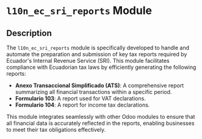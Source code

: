 # `l10n_ec_sri_reports` Module

## Description

The `l10n_ec_sri_reports` module is specifically developed to handle and automate the preparation and submission of key
tax reports required by Ecuador's Internal Revenue Service (SRI). This module facilitates compliance with Ecuadorian tax
laws by efficiently generating the following reports:

- **Anexo Transaccional Simplificado (ATS)**: A comprehensive report summarizing all financial transactions within a
  specific period.
- **Formulario 103**: A report used for VAT declarations.
- **Formulario 104**: A report for income tax declarations.

This module integrates seamlessly with other Odoo modules to ensure that all financial data is accurately reflected in
the reports, enabling businesses to meet their tax obligations effectively.
